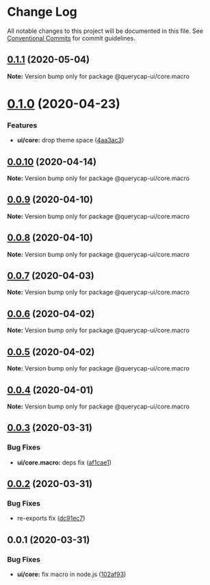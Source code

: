 # Change Log

All notable changes to this project will be documented in this file.
See [Conventional Commits](https://conventionalcommits.org) for commit guidelines.

## [0.1.1](https://github.com/querycap/webappkit/compare/@querycap-ui/core.macro@0.1.0...@querycap-ui/core.macro@0.1.1) (2020-05-04)

**Note:** Version bump only for package @querycap-ui/core.macro





# [0.1.0](https://github.com/querycap/webappkit/compare/@querycap-ui/core.macro@0.0.10...@querycap-ui/core.macro@0.1.0) (2020-04-23)


### Features

* **ui/core:** drop theme space ([4aa3ac3](https://github.com/querycap/webappkit/commit/4aa3ac38d3dadcb124b83ac0d8e101213f14058a))





## [0.0.10](https://github.com/querycap/webappkit/compare/@querycap-ui/core.macro@0.0.9...@querycap-ui/core.macro@0.0.10) (2020-04-14)

**Note:** Version bump only for package @querycap-ui/core.macro





## [0.0.9](https://github.com/querycap/webappkit/compare/@querycap-ui/core.macro@0.0.8...@querycap-ui/core.macro@0.0.9) (2020-04-10)

**Note:** Version bump only for package @querycap-ui/core.macro





## [0.0.8](https://github.com/querycap/webappkit/compare/@querycap-ui/core.macro@0.0.7...@querycap-ui/core.macro@0.0.8) (2020-04-10)

**Note:** Version bump only for package @querycap-ui/core.macro





## [0.0.7](https://github.com/querycap/webappkit/compare/@querycap-ui/core.macro@0.0.6...@querycap-ui/core.macro@0.0.7) (2020-04-03)

**Note:** Version bump only for package @querycap-ui/core.macro





## [0.0.6](https://github.com/querycap/webappkit/compare/@querycap-ui/core.macro@0.0.5...@querycap-ui/core.macro@0.0.6) (2020-04-02)

**Note:** Version bump only for package @querycap-ui/core.macro





## [0.0.5](https://github.com/querycap/webappkit/compare/@querycap-ui/core.macro@0.0.4...@querycap-ui/core.macro@0.0.5) (2020-04-02)

**Note:** Version bump only for package @querycap-ui/core.macro





## [0.0.4](https://github.com/querycap/webappkit/compare/@querycap-ui/core.macro@0.0.3...@querycap-ui/core.macro@0.0.4) (2020-04-01)

**Note:** Version bump only for package @querycap-ui/core.macro





## [0.0.3](https://github.com/querycap/webappkit/compare/@querycap-ui/core.macro@0.0.2...@querycap-ui/core.macro@0.0.3) (2020-03-31)


### Bug Fixes

* **ui/core.macro:** deps fix ([af1cae1](https://github.com/querycap/webappkit/commit/af1cae12917f047e256c4ef3dae414e53e62fae9))





## [0.0.2](https://github.com/querycap/webappkit/compare/@querycap-ui/core.macro@0.0.1...@querycap-ui/core.macro@0.0.2) (2020-03-31)


### Bug Fixes

* re-exports fix ([dc91ec7](https://github.com/querycap/webappkit/commit/dc91ec7983130355667eca8ce24c6dc5b0c4619e))





## 0.0.1 (2020-03-31)


### Bug Fixes

* **ui/core:** fix macro in node.js ([102af93](https://github.com/querycap/webappkit/commit/102af9372adae55c61f45221c1096658147f7e22))

